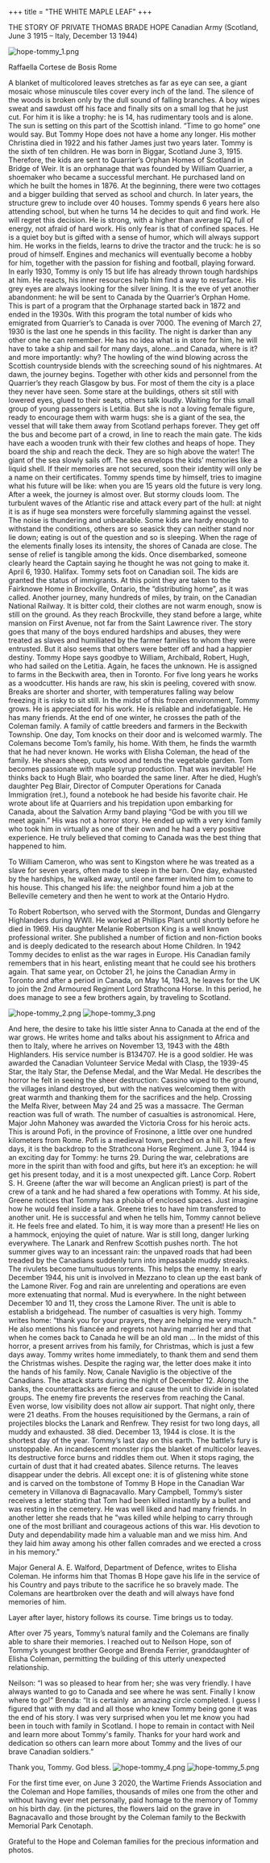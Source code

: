 +++
title = "THE WHITE MAPLE LEAF"
+++

THE STORY OF 
PRIVATE THOMAS BRADE HOPE
Canadian Army
(Scotland, June 3 1915 – Italy, December 13 1944)

![hope-tommy_1.png](/images/Soldiers/hope-tommy_1.png)


Raffaella Cortese de Bosis
Rome

A blanket of multicolored leaves stretches as far as eye can see, a giant mosaic whose minuscule tiles cover every inch of the land. The silence of the woods is broken only by the dull sound of falling branches. A boy wipes sweat and sawdust off his face and finally sits on a small log that he just cut. For him it is like a trophy: he is 14, has rudimentary tools and is alone.
The sun is setting on this part of the Scottish inland. “Time to go home” one would say. But Tommy Hope does not have a home any longer. His mother Christina died in 1922 and his father James just two years later. Tommy is the sixth of ten children. He was born in Biggar, Scotland June 3, 1915.
Therefore, the kids are sent to Quarrier’s Orphan Homes of Scotland in Bridge of Weir. It is an orphanage that was founded by William Quarrier, a shoemaker who became a successful merchant. He purchased land on which he built the homes in 1876. At the beginning, there were two cottages and a bigger building that served as school and church. In later years, the structure grew to include over 40 houses.
Tommy spends 6 years here also attending school, but when he turns 14 he decides to quit and find work. He will regret this decision. He is strong, with a higher than average IQ, full of energy, not afraid of hard work. His only fear is that of confined spaces. He is a quiet boy but is gifted with a sense of humor, which will always support him. He works in the fields, learns to drive the tractor and the truck: he is so proud of himself. Engines and mechanics will eventually become a hobby for him, together with the passion for fishing and football, playing forward.
In early 1930, Tommy is only 15 but life has already thrown tough hardships at him. He reacts, his inner resources help him find a way to resurface. His grey eyes are always looking for the silver lining. It is the eve of yet another abandonment: he will be sent to Canada by the Quarrier’s Orphan Home. This is part of a program that the Orphanage started back in 1872 and ended in the 1930s. With this program the total number of kids who emigrated from Quarrier’s to Canada is over 7000.
The evening of March 27, 1930 is the last one he spends in this facility. The night is darker than any other one he can remember. He has no idea what is in store for him, he will have to take a ship and sail for many days, alone…and Canada, where is it? and more importantly: why? The howling of the wind blowing across the Scottish countryside blends with the screeching sound of his nightmares. At dawn, the journey begins. Together with other kids and personnel from the Quarrier’s they reach Glasgow by bus. For most of them the city is a place they never have seen. Some stare at the buildings, others sit still with lowered eyes, glued to their seats, others talk loudly. 
Waiting for this small group of young passengers is Letitia. But she is not a loving female figure, ready to encourage them with warm hugs: she is a giant of the sea, the vessel that will take them away from Scotland perhaps forever. They get off the bus and become part of a crowd, in line to reach the main gate. The kids have each a wooden trunk with their few clothes and heaps of hope. They board the ship and reach the deck. They are so high above the water!
The giant of the sea slowly sails off. The sea envelops the kids’ memories like a liquid shell. If their memories are not secured, soon their identity will only be a name on their certificates.
Tommy spends time by himself, tries to imagine what his future will be like: when you are 15 years old the future is very long. 
After a week, the journey is almost over. But stormy clouds loom. The turbulent waves of the Atlantic rise and attack every part of the hull: at night it is as if huge sea monsters were forcefully slamming against the vessel. The noise is thundering and unbearable. Some kids are hardy enough to withstand the conditions, others are so seasick they can neither stand nor lie down; eating is out of the question and so is sleeping. When the rage of the elements finally loses its intensity, the shores of Canada are close. The sense of relief is tangible among the kids. Once disembarked, someone clearly heard the Captain saying he thought he was not going to make it.
April 6, 1930. Halifax. Tommy sets foot on Canadian soil. The kids are granted the status of immigrants. At this point they are taken to the Fairknowe Home in Brockville, Ontario, the “distributing home”, as it was called. Another journey, many hundreds of miles, by train, on the Canadian National Railway. It is bitter cold, their clothes are not warm enough, snow is still on the ground. 
As they reach Brockville, they stand before a large, white mansion on First Avenue, not far from the Saint Lawrence river. 
The story goes that many of the boys endured hardships and abuses, they were treated as slaves and humiliated by the farmer families to whom they were entrusted. But it also seems that others were better off and had a happier destiny.
Tommy Hope says goodbye to William, Archibald, Robert, Hugh, who had sailed on the Letitia. Again, he faces the unknown. He is assigned to farms in the Beckwith area, then in Toronto. For five long years he works as a woodcutter. His hands are raw, his skin is peeling, covered with snow. Breaks are shorter and shorter, with temperatures falling way below freezing it is risky to sit still.
In the midst of this frozen environment, Tommy grows. He is appreciated for his work. He is reliable and indefatigable. He has many friends. At the end of one winter, he crosses the path of the Coleman family. A family of cattle breeders and farmers in the Beckwith Township. One day, Tom knocks on their door and is welcomed warmly. The Colemans become Tom’s family, his home. With them, he finds the warmth that he had never known. He works with Elisha Coleman, the head of the family. He shears sheep, cuts wood and tends the vegetable garden. Tom becomes passionate with maple syrup production. That was inevitable! 
He thinks back to Hugh Blair, who boarded the same liner. After he died, Hugh’s daughter Peg Blair,  Director of Computer Operations for Canada Immigration (ret.), found a notebook he had beside his favorite chair. He wrote about life at Quarriers and his trepidation upon embarking for Canada, about the Salvation Army band playing “God be with you till we meet again.” His was not a horror story. He ended up with a very kind family who took him in virtually as one of their own and he had a very positive experience. He truly believed that coming to Canada was the best thing that happened to him.

To William Cameron, who was sent to Kingston where he was treated as a slave for seven years, often made to sleep in the barn. One day, exhausted by the hardships, he walked away, until one farmer invited him to come to his house. This changed his life: the neighbor found him a job at the Belleville cemetery and then he went to work at the Ontario Hydro.

To Robert Robertson, who served with the Stormont, Dundas and Glengarry Highlanders during WWII. He worked at Phillips Plant until shortly before he died in 1969. His daughter Melanie Robertson King is a well known professional writer. She published a number of fiction and non-fiction books and is deeply dedicated to the research about Home Children.
In 1942 Tommy decides to enlist as the war rages in Europe. His Canadian family remembers that in his heart, enlisting meant that he could see his brothers again.
That same year, on October 21, he joins the Canadian Army in Toronto and after a period in Canada, on May 14, 1943, he leaves for the UK to join the 2nd Armoured Regiment Lord Strathcona Horse. In this period, he does manage to see a few brothers again, by traveling to Scotland.

![hope-tommy_2.png](/images/Soldiers/hope-tommy_2.png)
![hope-tommy_3.png](/images/Soldiers/hope-tommy_3.png)


And here, the desire to take his little sister Anna to Canada at the end of the war grows. 
He writes home and talks about his assignment to Africa and then to Italy, where he arrives on November 13, 1943 with the 48th Highlanders. His service number is B134707. 
He is a good soldier. He was awarded the Canadian Volunteer Service Medal with Clasp,  the 1939-45 Star, the Italy Star, the Defense Medal, and the War Medal. 
He describes the horror he felt in seeing the sheer destruction: Cassino wiped to the ground, the villages inland destroyed, but with the natives welcoming them with great warmth and thanking them for the sacrifices and the help. Crossing the Melfa River, between May 24 and 25 was a massacre. The German reaction was full of wrath. The number of casualties is astronomical. Here, Major John Mahoney was awarded the Victoria Cross for his heroic acts.
This is around Pofi, in the province of Frosinone, a little over one hundred kilometers from Rome. Pofi is a medieval town, perched on a hill. For a few days, it is the backdrop to the Strathcona Horse Regiment.
June 3, 1944 is an exciting day for Tommy: he turns 29. During the war, celebrations are more in the spirit than with food and gifts, but here it’s an exception: he will get his present today, and it is a most unexpected gift. Lance Corp. Robert S. H. Greene (after the war will become an Anglican priest) is part of the crew of a tank and he had shared a few operations with Tommy. At his side, Greene notices that Tommy has a phobia of enclosed spaces. Just imagine how he would feel inside a tank. Greene tries to have him transferred to another unit. He is successful and when he tells him, Tommy cannot believe it. He feels free and elated. To him, it is way more than a present! He lies on a hammock, enjoying the quiet of nature.
War is still long, danger lurking everywhere. The Lanark and Renfrew Scottish pushes north. The hot summer gives way to an incessant rain: the unpaved roads that had been treaded by the Canadians suddenly turn into impassable muddy streaks. The rivulets become tumultuous torrents. This helps the enemy. 
In early December 1944, his unit is involved in Mezzano to clean up the east bank of the Lamone River. Fog and rain are unrelenting and operations are even more extenuating that normal. Mud is everywhere. In the night between December 10 and 11, they cross the Lamone River. The unit is able to establish a bridgehead. The number of casualties is very high. 
Tommy writes home: “thank you for your prayers, they are helping me very much.” He also mentions his fiancée and regrets not having married her and that when he comes back to Canada he will be an old man … 
In the midst of this horror, a present arrives from his family, for Christmas, which is just a few days away. Tommy writes home immediately, to thank them and send them the Christmas wishes. Despite the raging war, the letter does make it into the hands of his family. 
Now, Canale Naviglio is the objective of the Canadians. The attack starts during the night of December 12. Along the banks, the counterattacks are fierce and cause the unit to divide in isolated groups. The enemy fire prevents the reserves from reaching the Canal. Even worse, low visibility does not allow air support. That night only, there were 21 deaths. From the houses requisitioned by the Germans, a rain of projectiles blocks the Lanark and Renfrew. They resist for two long days, all muddy and exhausted. 38 died.
December 13, 1944 is close. It is the shortest day of the year. Tommy’s last day on this earth.
The battle’s fury is unstoppable. An incandescent monster rips the blanket of multicolor leaves. Its destructive force burns and riddles them out. When it stops raging, the curtain of dust that it had created abates. Silence returns. The leaves disappear under the debris. 
All except one: it is of glistening white stone and is carved on the tombstone of Tommy B Hope in the Canadian War cemetery in Villanova di Bagnacavallo.
Mary Campbell, Tommy’s sister receives a letter stating that Tom had been killed instantly by a bullet and was resting in the cemetery. He was well liked and had many friends. In another letter she reads that he "was killed while helping to carry through one of the most brilliant and courageous actions of this war. His devotion to Duty and dependability made him a valuable man and we miss him. And they laid him away among his other fallen comrades and we erected a cross in his memory." 

Major General A. E. Walford, Department of Defence, writes to Elisha Coleman. He informs him that Thomas B Hope gave his life in the service of his Country and pays tribute to the sacrifice he so bravely made. The Colemans are heartbroken over the death and will always have fond memories of him.

Layer after layer, history follows its course. Time brings us to today. 

After over 75 years, Tommy’s natural family and the Colemans are finally able to share their memories. I reached out to Neilson Hope, son of Tommy’s youngest brother George and Brenda Ferrier, granddaughter of Elisha Coleman, permitting the building of this utterly unexpected relationship.

Neilson: “I was so pleased to hear from her; she was very friendly. I have always wanted to go to Canada and see where he was sent. Finally I know where to go!” 
Brenda: “It is certainly  an amazing circle completed. I guess I figured that with my dad and all those who knew Tommy being gone it was the end of his story. I was very surprised when you let me know you had been in touch with family in Scotland. I hope to remain in contact with Neil and learn more about Tommy's family. Thanks for your hard work and dedication so others can learn more about Tommy and the lives of our brave Canadian soldiers.”

Thank you, Tommy. God bless.
![hope-tommy_4.png](/images/Soldiers/hope-tommy_4.png)
![hope-tommy_5.png](/images/Soldiers/hope-tommy_5.png)





For the first time ever, on June 3 2020, the Wartime Friends Association and the Coleman and Hope families, thousands of miles one from the other and without having ever met personally, paid homage to the memory of Tommy on his birth day.  (in the pictures, the flowers laid on the grave in Bagnacavallo and those brought by the Coleman family to the Beckwith Memorial Park Cenotaph. 


Grateful to the Hope and Coleman families for the precious information and photos.
